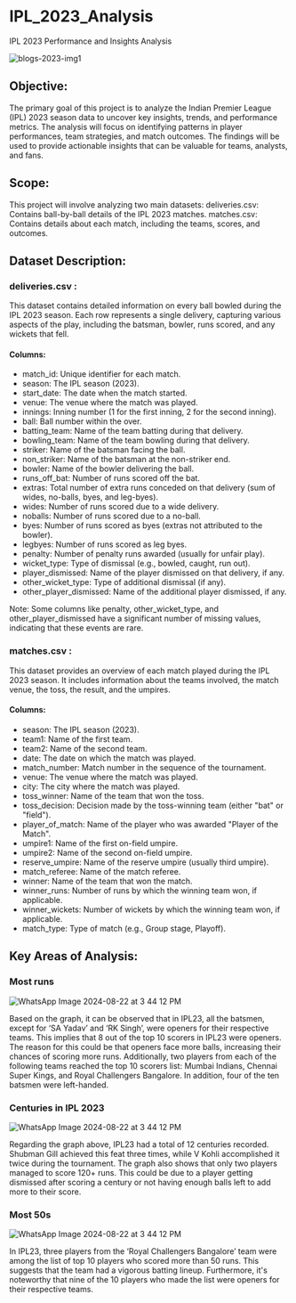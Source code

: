 # IPL_2023_Analysis
 IPL 2023 Performance and Insights Analysis

![blogs-2023-img1](https://github.com/user-attachments/assets/0ae1d3c9-abc9-4cb2-95ab-6e39067c5578)

 
## Objective:
The primary goal of this project is to analyze the Indian Premier League (IPL) 2023 season data to uncover key insights, trends, and performance metrics. The analysis will focus on identifying patterns in player performances, team strategies, and match outcomes. The findings will be used to provide actionable insights that can be valuable for teams, analysts, and fans.
## Scope:
This project will involve analyzing two main datasets:
deliveries.csv: Contains ball-by-ball details of the IPL 2023 matches.
matches.csv: Contains details about each match, including the teams, scores, and outcomes.
## Dataset Description: 
### deliveries.csv : 
This dataset contains detailed information on every ball bowled during the IPL 2023 season. Each row represents a single delivery, capturing various aspects of the play, including the batsman, bowler, runs scored, and any wickets that fell.
#### Columns:
- match_id: Unique identifier for each match.
- season: The IPL season (2023).
- start_date: The date when the match started.
- venue: The venue where the match was played.
- innings: Inning number (1 for the first inning, 2 for the second inning).
- ball: Ball number within the over.
- batting_team: Name of the team batting during that delivery.
- bowling_team: Name of the team bowling during that delivery.
- striker: Name of the batsman facing the ball.
- non_striker: Name of the batsman at the non-striker end.
- bowler: Name of the bowler delivering the ball.
- runs_off_bat: Number of runs scored off the bat.
- extras: Total number of extra runs conceded on that delivery (sum of wides, no-balls, byes, and leg-byes).
- wides: Number of runs scored due to a wide delivery.
- noballs: Number of runs scored due to a no-ball.
- byes: Number of runs scored as byes (extras not attributed to the bowler).
- legbyes: Number of runs scored as leg byes.
- penalty: Number of penalty runs awarded (usually for unfair play).
- wicket_type: Type of dismissal (e.g., bowled, caught, run out).
- player_dismissed: Name of the player dismissed on that delivery, if any.
- other_wicket_type: Type of additional dismissal (if any).
- other_player_dismissed: Name of the additional player dismissed, if any.

Note: Some columns like penalty, other_wicket_type, and other_player_dismissed have a significant number of missing values, indicating that these events are rare.

### matches.csv :
This dataset provides an overview of each match played during the IPL 2023 season. It includes information about the teams involved, the match venue, the toss, the result, and the umpires.
#### Columns:
- season: The IPL season (2023).
- team1: Name of the first team.
- team2: Name of the second team.
- date: The date on which the match was played.
- match_number: Match number in the sequence of the tournament.
- venue: The venue where the match was played.
- city: The city where the match was played.
- toss_winner: Name of the team that won the toss.
- toss_decision: Decision made by the toss-winning team (either "bat" or "field").
- player_of_match: Name of the player who was awarded "Player of the Match".
- umpire1: Name of the first on-field umpire.
- umpire2: Name of the second on-field umpire.
- reserve_umpire: Name of the reserve umpire (usually third umpire).
- match_referee: Name of the match referee.
- winner: Name of the team that won the match.
- winner_runs: Number of runs by which the winning team won, if applicable.
- winner_wickets: Number of wickets by which the winning team won, if applicable.
- match_type: Type of match (e.g., Group stage, Playoff).

## Key Areas of Analysis:
### Most runs

![WhatsApp Image 2024-08-22 at 3 44 12 PM](https://github.com/user-attachments/assets/68f5e869-8c43-43dd-a6d9-5a80d2ae1f2c)

Based on the graph, it can be observed that in IPL23, all the batsmen, except for ‘SA Yadav’ and ‘RK Singh’, were openers for their respective teams. This implies that 8 out of the top 10 scorers in IPL23 were openers. The reason for this could be that openers face more balls, increasing their chances of scoring more runs. Additionally, two players from each of the following teams reached the top 10 scorers list: Mumbai Indians, Chennai Super Kings, and Royal Challengers Bangalore. In addition, four of the ten batsmen were left-handed.


### Centuries in IPL 2023

![WhatsApp Image 2024-08-22 at 3 44 12 PM](https://github.com/user-attachments/assets/fd2677b1-3179-4b79-a2fc-8dae71702771)


Regarding the graph above, IPL23 had a total of 12 centuries recorded. Shubman Gill achieved this feat three times, while V Kohli accomplished it twice during the tournament. The graph also shows that only two players managed to score 120+ runs. This could be due to a player getting dismissed after scoring a century or not having enough balls left to add more to their score.


### Most 50s

![WhatsApp Image 2024-08-22 at 3 44 12 PM](https://github.com/user-attachments/assets/73c93ae0-4e03-4051-8fcc-3a00df4f30de)


In IPL23, three players from the ‘Royal Challengers Bangalore’ team were among the list of top 10 players who scored more than 50 runs. This suggests that the team had a vigorous batting lineup. Furthermore, it's noteworthy that nine of the 10 players who made the list were openers for their respective teams.
